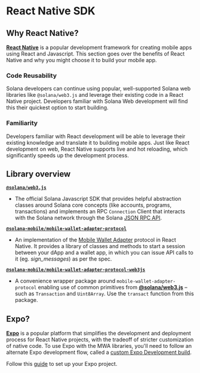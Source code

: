 # React Native SDK

## Why React Native?
[**React Native**](https://reactnative.dev/docs/getting-started) is a popular development framework for creating mobile apps using React and Javascript. This section goes over the benefits of React Native and why you might choose it to build your mobile app.

### Code Reusability
Solana developers can continue using popular, well-supported Solana web libraries like `@solana/web3.js` and leverage their existing code in a React Native project. Developers familiar with Solana Web development will find this their quickest option to start building.

### Familiarity
Developers familiar with React development will be able to leverage their existing knowledge and translate it to building mobile apps. Just like React development on web, React Native supports live and hot reloading, which significantly speeds up the development process.

## Library overview

[**`@solana/web3.js`**](https://solana-labs.github.io/solana-web3.js/)

- The official Solana Javascript SDK that provides helpful abstraction classes around Solana core concepts (like accounts, programs, transactions) and implements
an RPC `Connection` Client that interacts with the Solana network through the Solana [JSON RPC API](https://docs.solana.com/api/http).

[**`@solana-mobile/mobile-wallet-adapter-protocol`**](https://github.com/solana-mobile/mobile-wallet-adapter/tree/main/js/packages/mobile-wallet-adapter-protocol)

- An implementation of the [Mobile Wallet Adapter](../getting-started/overview#mobile-wallet-adapter) protocol in React Native. It provides a library of classes and methods to start a session between your dApp and a wallet app, in which you can issue API calls to it (eg. *sign_messages*) as per the spec. 

[**`@solana-mobile/mobile-wallet-adapter-protocol-web3js`**](https://github.com/solana-mobile/mobile-wallet-adapter/tree/main/js/packages/mobile-wallet-adapter-protocol-web3js)
- A convenience wrapper package around `mobile-wallet-adapter-protocol` enabling use of common primitives from [**@solana/web3.js**](https://solana-labs.github.io/solana-web3.js) – such as `Transaction` and `Uint8Array`. Use the `transact` function from this package.

## Expo?
[**Expo**](https://docs.expo.dev/) is a popular platform that simplifies the development and deployment process for React Native projects, with the tradeoff of stricter customization of native code.
To use Expo with the MWA libraries, you'll need to follow an alternate Expo development flow, called a [custom Expo Development build](https://docs.expo.dev/develop/development-builds/create-a-build/). 

Follow this [guide](/react-native/expo) to set up your Expo project.
